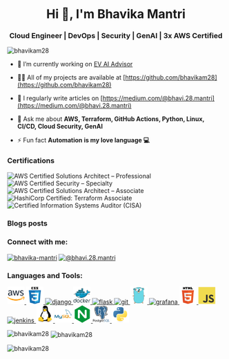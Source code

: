 <h1 align="center">Hi 👋, I'm Bhavika Mantri</h1>
<h3 align="center">Cloud Engineer | DevOps | Security | GenAI | 3x AWS Certified</h3>

<p align="left"> <img src="https://komarev.com/ghpvc/?username=bhavikam28&label=Profile%20views&color=0e75b6&style=flat" alt="bhavikam28" /> </p>

- 🔭 I’m currently working on [EV AI Advisor](https://github.com/bhavikam28/ev-ai-advisor)

- 👨‍💻 All of my projects are available at [https://github.com/bhavikam28](https://github.com/bhavikam28)

- 📝 I regularly write articles on [https://medium.com/@bhavi.28.mantri](https://medium.com/@bhavi.28.mantri)

- 💬 Ask me about **AWS, Terraform, GitHub Actions, Python, Linux, CI/CD, Cloud Security, GenAI**

- ⚡ Fun fact **Automation is my love language 💻**

### Certifications
![AWS Certified Solutions Architect – Professional](https://img.shields.io/badge/Solutions%20Architect%20–%20Professional-%23FF9900?logo=amazon-aws&logoColor=white&style=flat)
![AWS Certified Security – Specialty](https://img.shields.io/badge/Security%20–%20Specialty-%23232F3E?logo=amazon-aws&logoColor=white&style=flat)
![AWS Certified Solutions Architect – Associate](https://img.shields.io/badge/Solutions%20Architect%20–%20Associate-%23232F3E?logo=amazon-aws&logoColor=white&style=flat)
![HashiCorp Certified: Terraform Associate](https://img.shields.io/badge/Terraform%20Associate-%235835CC?logo=terraform&logoColor=white&style=flat)
![Certified Information Systems Auditor (CISA)](https://img.shields.io/badge/CISA%20Certified-%23E60000?logo=isecom&logoColor=white&style=flat)


### Blogs posts
<!-- BLOG-POST-LIST:START -->
<!-- BLOG-POST-LIST:END -->

<h3 align="left">Connect with me:</h3>
<p align="left">
<a href="https://linkedin.com/in/bhavika-mantri" target="blank"><img align="center" src="https://raw.githubusercontent.com/rahuldkjain/github-profile-readme-generator/master/src/images/icons/Social/linked-in-alt.svg" alt="bhavika-mantri" height="30" width="40" /></a>
<a href="https://medium.com/@bhavi.28.mantri" target="blank"><img align="center" src="https://raw.githubusercontent.com/rahuldkjain/github-profile-readme-generator/master/src/images/icons/Social/medium.svg" alt="@bhavi.28.mantri" height="30" width="40" /></a>
</p>

<h3 align="left">Languages and Tools:</h3>
<p align="left"> <a href="https://aws.amazon.com" target="_blank" rel="noreferrer"> <img src="https://raw.githubusercontent.com/devicons/devicon/master/icons/amazonwebservices/amazonwebservices-original-wordmark.svg" alt="aws" width="40" height="40"/> </a> <a href="https://www.w3schools.com/css/" target="_blank" rel="noreferrer"> <img src="https://raw.githubusercontent.com/devicons/devicon/master/icons/css3/css3-original-wordmark.svg" alt="css3" width="40" height="40"/> </a> <a href="https://www.djangoproject.com/" target="_blank" rel="noreferrer"> <img src="https://cdn.worldvectorlogo.com/logos/django.svg" alt="django" width="40" height="40"/> </a> <a href="https://www.docker.com/" target="_blank" rel="noreferrer"> <img src="https://raw.githubusercontent.com/devicons/devicon/master/icons/docker/docker-original-wordmark.svg" alt="docker" width="40" height="40"/> </a> <a href="https://flask.palletsprojects.com/" target="_blank" rel="noreferrer"> <img src="https://www.vectorlogo.zone/logos/pocoo_flask/pocoo_flask-icon.svg" alt="flask" width="40" height="40"/> </a> <a href="https://git-scm.com/" target="_blank" rel="noreferrer"> <img src="https://www.vectorlogo.zone/logos/git-scm/git-scm-icon.svg" alt="git" width="40" height="40"/> </a> <a href="https://golang.org" target="_blank" rel="noreferrer"> <img src="https://raw.githubusercontent.com/devicons/devicon/master/icons/go/go-original.svg" alt="go" width="40" height="40"/> </a> <a href="https://grafana.com" target="_blank" rel="noreferrer"> <img src="https://www.vectorlogo.zone/logos/grafana/grafana-icon.svg" alt="grafana" width="40" height="40"/> </a> <a href="https://www.w3.org/html/" target="_blank" rel="noreferrer"> <img src="https://raw.githubusercontent.com/devicons/devicon/master/icons/html5/html5-original-wordmark.svg" alt="html5" width="40" height="40"/> </a> <a href="https://developer.mozilla.org/en-US/docs/Web/JavaScript" target="_blank" rel="noreferrer"> <img src="https://raw.githubusercontent.com/devicons/devicon/master/icons/javascript/javascript-original.svg" alt="javascript" width="40" height="40"/> </a> <a href="https://www.jenkins.io" target="_blank" rel="noreferrer"> <img src="https://www.vectorlogo.zone/logos/jenkins/jenkins-icon.svg" alt="jenkins" width="40" height="40"/> </a> <a href="https://www.linux.org/" target="_blank" rel="noreferrer"> <img src="https://raw.githubusercontent.com/devicons/devicon/master/icons/linux/linux-original.svg" alt="linux" width="40" height="40"/> </a> <a href="https://www.mysql.com/" target="_blank" rel="noreferrer"> <img src="https://raw.githubusercontent.com/devicons/devicon/master/icons/mysql/mysql-original-wordmark.svg" alt="mysql" width="40" height="40"/> </a> <a href="https://www.nginx.com" target="_blank" rel="noreferrer"> <img src="https://raw.githubusercontent.com/devicons/devicon/master/icons/nginx/nginx-original.svg" alt="nginx" width="40" height="40"/> </a> <a href="https://www.postgresql.org" target="_blank" rel="noreferrer"> <img src="https://raw.githubusercontent.com/devicons/devicon/master/icons/postgresql/postgresql-original-wordmark.svg" alt="postgresql" width="40" height="40"/> </a> <a href="https://www.python.org" target="_blank" rel="noreferrer"> <img src="https://raw.githubusercontent.com/devicons/devicon/master/icons/python/python-original.svg" alt="python" width="40" height="40"/> </a> </p>

<p><img align="left" src="https://github-readme-stats.vercel.app/api/top-langs?username=bhavikam28&show_icons=true&locale=en&layout=compact" alt="bhavikam28" /></p>

<p>&nbsp;<img align="center" src="https://github-readme-stats.vercel.app/api?username=bhavikam28&show_icons=true&locale=en" alt="bhavikam28" /></p>

<p><img align="center" src="https://github-readme-streak-stats.herokuapp.com/?user=bhavikam28&" alt="bhavikam28" /></p>
